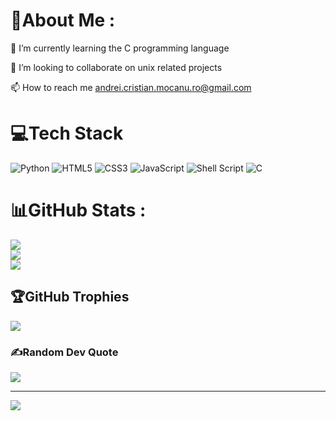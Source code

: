 # 💫About Me :
🌱 I’m currently learning the C programming language

👯 I’m looking to collaborate on unix related projects

📫 How to reach me andrei.cristian.mocanu.ro@gmail.com

# 💻Tech Stack
![Python](https://img.shields.io/badge/python-3670A0?style=for-the-badge&logo=python&logoColor=ffdd54) ![HTML5](https://img.shields.io/badge/html5-%23E34F26.svg?style=for-the-badge&logo=html5&logoColor=white) ![CSS3](https://img.shields.io/badge/css3-%231572B6.svg?style=for-the-badge&logo=css3&logoColor=white) ![JavaScript](https://img.shields.io/badge/javascript-%23323330.svg?style=for-the-badge&logo=javascript&logoColor=%23F7DF1E) ![Shell Script](https://img.shields.io/badge/shell_script-%23121011.svg?style=for-the-badge&logo=gnu-bash&logoColor=white) ![C](https://img.shields.io/badge/c-%2300599C.svg?style=for-the-badge&logo=c&logoColor=white)
# 📊GitHub Stats :
![](https://github-readme-stats.vercel.app/api?username=mocanuAndreiCristian&theme=dracula&hide_border=true&include_all_commits=true&count_private=false)<br/>
![](https://github-readme-streak-stats.herokuapp.com/?user=mocanuAndreiCristian&theme=dracula&hide_border=true)<br/>
![](https://github-readme-stats.vercel.app/api/top-langs/?username=mocanuAndreiCristian&theme=dracula&hide_border=true&include_all_commits=true&count_private=false&layout=compact)

## 🏆GitHub Trophies
![](https://github-trophies.vercel.app/?username=mocanuAndreiCristian&theme=dracula&no-frame=false&no-bg=false&margin-w=4)

### ✍️Random Dev Quote
![](https://quotes-github-readme.vercel.app/api?type=horizontal&theme=dark)

---
[![](https://visitcount.itsvg.in/api?id=mocanuAndreiCristian&icon=0&color=0)](https://visitcount.itsvg.in)
